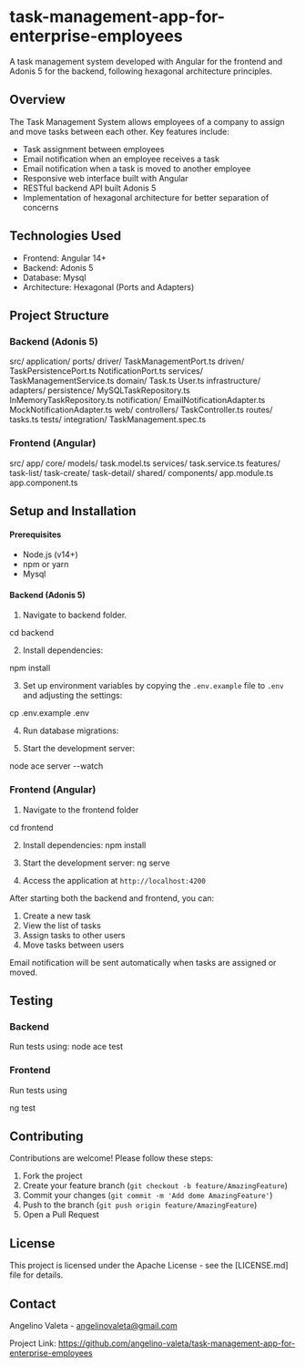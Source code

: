 # task-management-app-for-enterprise-employees
A task management system developed with Angular for the frontend and Adonis 5 for the 
backend, following hexagonal architecture principles.

## Overview

The Task Management System allows employees of a company to assign and move tasks between each other. Key features include:


- Task assignment between employees
- Email notification when an employee receives a task
- Email notification when a task is moved to another employee
- Responsive web interface built with Angular
- RESTful backend API built Adonis 5
- Implementation of hexagonal architecture for better separation of concerns


## Technologies Used

- Frontend: Angular 14+
- Backend: Adonis 5
- Database: Mysql
- Architecture: Hexagonal (Ports and Adapters)

## Project Structure

### Backend (Adonis 5)


src/
application/
ports/
driver/
TaskManagementPort.ts
driven/
TaskPersistencePort.ts
NotificationPort.ts
services/
TaskManagementService.ts
domain/
Task.ts
User.ts
infrastructure/
adapters/
persistence/
MySQLTaskRepository.ts
InMemoryTaskRepository.ts
notification/
EmailNotificationAdapter.ts
MockNotificationAdapter.ts
web/
controllers/
TaskController.ts
routes/
tasks.ts
tests/
integration/
TaskManagement.spec.ts


### Frontend (Angular)

src/
app/
core/
models/
task.model.ts
services/
task.service.ts
features/
task-list/
task-create/
task-detail/
shared/
components/
app.module.ts
app.component.ts



## Setup and Installation

#### Prerequisites

- Node.js (v14+)
- npm or yarn
- Mysql

#### Backend (Adonis 5)

1. Navigate to backend folder.

cd backend

2. Install dependencies:

npm install

3. Set up environment variables by copying the `.env.example` file to `.env` and adjusting the settings:

cp .env.example .env

4. Run database migrations:

5. Start the development server:

node ace server --watch


### Frontend (Angular)

1. Navigate to the frontend folder

cd frontend

2. Install dependencies:
npm install

3. Start the development server:
ng serve

4. Access the application at `http://localhost:4200`

After starting both the backend and frontend, you can:

1. Create a new task
2. View the list of tasks
3. Assign tasks to other users
4. Move tasks between users

Email notification will be sent automatically when tasks are assigned or moved.

## Testing

### Backend

Run tests using:
node ace test

### Frontend
Run tests using

ng test



## Contributing

Contributions are welcome! Please follow these steps:

1. Fork the project
2. Create your feature branch (`git checkout -b feature/AmazingFeature`)
3. Commit your changes (`git commit -m 'Add dome AmazingFeature'`)
4. Push to the branch (`git push origin feature/AmazingFeature`)
5. Open a Pull Request

## License

This project is licensed under the Apache License - see the [LICENSE.md] file for details.

## Contact

Angelino Valeta - angelinovaleta@gmail.com

Project Link: https://github.com/angelino-valeta/task-management-app-for-enterprise-employees

